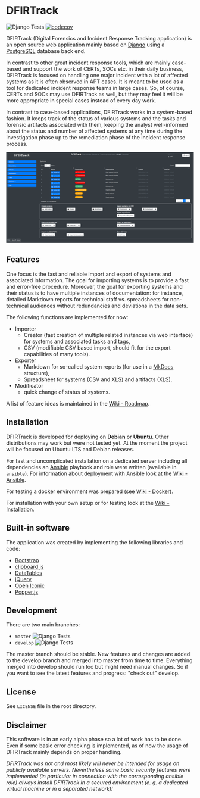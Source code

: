 # DFIRTrack

![Django Tests](https://github.com/stuhli/dfirtrack/workflows/Django%20Tests/badge.svg?branch=master)
[![codecov](https://codecov.io/gh/stuhli/dfirtrack/branch/master/graph/badge.svg)](https://codecov.io/gh/stuhli/dfirtrack)

DFIRTrack (Digital Forensics and Incident Response Tracking application) is an open source web application mainly based on [Django](https://www.djangoproject.com/) using a [PostgreSQL](https://www.postgresql.org/) database back end.

In contrast to other great incident response tools, which are mainly case-based and support the work of CERTs, SOCs etc. in their daily business, DFIRTrack is focused on handling one major incident with a lot of affected systems as it is often observed in APT cases.
It is meant to be used as a tool for dedicated incident response teams in large cases.
So, of course, CERTs and SOCs may use DFIRTrack as well, but they may feel it will be more appropriate in special cases instead of every day work.

In contrast to case-based applications, DFIRTrack works in a system-based fashion.
It keeps track of the status of various systems and the tasks and forensic artifacts associated with them, keeping the analyst well-informed about the status and number of affected systems at any time during the investigation phase up to the remediation phase of the incident response process.

![Systems list view](dfirtrack_docs/images/systems_list.png)

## Features

One focus is the fast and reliable import and export of systems and associated information.
The goal for importing systems is to provide a fast and error-free procedure.
Moreover, the goal for exporting systems and their status is to have multiple instances of documentation: for instance, detailed Markdown reports for technical staff vs. spreadsheets for non-technical audiences without redundancies and deviations in the data sets.

The following functions are implemented for now:

* Importer
    * Creator (fast creation of multiple related instances via web interface) for systems and associated tasks and tags,
    * CSV (modifiable CSV based import, should fit for the export capabilities of many tools).
* Exporter
    * Markdown for so-called system reports (for use in a [MkDocs](https://www.mkdocs.org/) structure),
    * Spreadsheet for systems (CSV and XLS) and artifacts (XLS).
* Modificator
    * quick change of status of systems.

A list of feature ideas is maintained in the [Wiki - Roadmap](https://github.com/stuhli/dfirtrack/wiki/Roadmap).

## Installation

DFIRTrack is developed for deploying on **Debian** or **Ubuntu**.
Other distributions may work but were not tested yet.
At the moment the project will be focused on Ubuntu LTS and Debian releases.

For fast and uncomplicated installation on a dedicated server including all dependencies an [Ansible](https://docs.ansible.com/ansible/latest/) playbook and role were written (available in `ansible`).
For information about deployment with Ansible look at the  [Wiki - Ansible](https://github.com/stuhli/dfirtrack/wiki/Ansible).

For testing a docker environment was prepared (see [Wiki - Docker](https://github.com/stuhli/dfirtrack/wiki/Docker)).

For installation with your own setup or for testing look at the [Wiki - Installation](https://github.com/stuhli/dfirtrack/wiki/Installation).

## Built-in software

The application was created by implementing the following libraries and code:

* [Bootstrap](https://github.com/twbs/bootstrap)
* [clipboard.js](https://github.com/zenorocha/clipboard.js)
* [DataTables](https://github.com/DataTables/DataTables)
* [jQuery](https://github.com/jquery/jquery)
* [Open Iconic](https://github.com/iconic/open-iconic)
* [Popper.js](https://github.com/FezVrasta/popper.js)

## Development

There are two main branches:

* `master` ![Django Tests](https://github.com/stuhli/dfirtrack/workflows/Django%20Tests/badge.svg?branch=master)
* `develop` ![Django Tests](https://github.com/stuhli/dfirtrack/workflows/Django%20Tests/badge.svg?branch=develop)

The master branch should be stable.
New features and changes are added to the develop branch and merged into master from time to time.
Everything merged into develop should run too but might need manual changes.
So if you want to see the latest features and progress: "check out" develop.

## License

See `LICENSE` file in the root directory.

## Disclaimer

This software is in an early alpha phase so a lot of work has to be done.
Even if some basic error checking is implemented, as of now the usage of DFIRTrack mainly depends on proper handling.

*DFIRTrack was not and most likely will never be intended for usage on publicly available servers. Nevertheless some basic security features were implemented (in particular in connection with the corresponding ansible role) always install DFIRTrack in a secured environment (e. g. a dedicated virtual machine or in a separated network)!*
